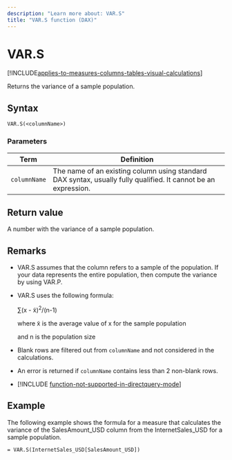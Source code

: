 ```yaml
---
description: "Learn more about: VAR.S"
title: "VAR.S function (DAX)"
---
```

# VAR.S

[!INCLUDE[applies-to-measures-columns-tables-visual-calculations](includes/applies-to-measures-columns-tables-visual-calculations.md)]

Returns the variance of a sample population.

## Syntax

```dax
VAR.S(<columnName>)
```

### Parameters

|Term|Definition|
|--------|--------------|
|`columnName`|  The name of an existing column using standard DAX syntax, usually fully qualified. It cannot be an expression.  |

## Return value

A number with the variance of a sample population.

## Remarks

- VAR.S assumes that the column refers to a sample of the population. If your data represents the entire population, then compute the variance by using VAR.P.

- VAR.S uses the following formula:

    ∑(x - x̃)<sup>2</sup>/(n-1)

    where x̃ is the average value of x for the sample population

    and n is the population size

- Blank rows are filtered out from `columnName` and not considered in the calculations.

- An error is returned if `columnName` contains less than 2 non-blank rows.

- [!INCLUDE [function-not-supported-in-directquery-mode](includes/function-not-supported-in-directquery-mode.md)]

## Example

The following example shows the formula for a measure that calculates the variance of the SalesAmount_USD column from the InternetSales_USD for a sample population.

```dax
= VAR.S(InternetSales_USD[SalesAmount_USD])
```
